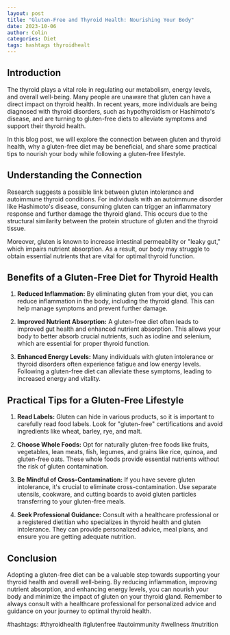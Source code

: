 ```yaml
---
layout: post
title: "Gluten-Free and Thyroid Health: Nourishing Your Body"
date: 2023-10-06
author: Colin
categories: Diet
tags: hashtags thyroidhealt
---
```


## Introduction

The thyroid plays a vital role in regulating our metabolism, energy levels, and overall well-being. Many people are unaware that gluten can have a direct impact on thyroid health. In recent years, more individuals are being diagnosed with thyroid disorders, such as hypothyroidism or Hashimoto's disease, and are turning to gluten-free diets to alleviate symptoms and support their thyroid health.

In this blog post, we will explore the connection between gluten and thyroid health, why a gluten-free diet may be beneficial, and share some practical tips to nourish your body while following a gluten-free lifestyle.

## Understanding the Connection

Research suggests a possible link between gluten intolerance and autoimmune thyroid conditions. For individuals with an autoimmune disorder like Hashimoto's disease, consuming gluten can trigger an inflammatory response and further damage the thyroid gland. This occurs due to the structural similarity between the protein structure of gluten and the thyroid tissue.

Moreover, gluten is known to increase intestinal permeability or "leaky gut," which impairs nutrient absorption. As a result, our body may struggle to obtain essential nutrients that are vital for optimal thyroid function.

## Benefits of a Gluten-Free Diet for Thyroid Health

1. **Reduced Inflammation:** By eliminating gluten from your diet, you can reduce inflammation in the body, including the thyroid gland. This can help manage symptoms and prevent further damage.

2. **Improved Nutrient Absorption:** A gluten-free diet often leads to improved gut health and enhanced nutrient absorption. This allows your body to better absorb crucial nutrients, such as iodine and selenium, which are essential for proper thyroid function.

3. **Enhanced Energy Levels:** Many individuals with gluten intolerance or thyroid disorders often experience fatigue and low energy levels. Following a gluten-free diet can alleviate these symptoms, leading to increased energy and vitality.

## Practical Tips for a Gluten-Free Lifestyle

1. **Read Labels:** Gluten can hide in various products, so it is important to carefully read food labels. Look for "gluten-free" certifications and avoid ingredients like wheat, barley, rye, and malt.

2. **Choose Whole Foods:** Opt for naturally gluten-free foods like fruits, vegetables, lean meats, fish, legumes, and grains like rice, quinoa, and gluten-free oats. These whole foods provide essential nutrients without the risk of gluten contamination.

3. **Be Mindful of Cross-Contamination:** If you have severe gluten intolerance, it's crucial to eliminate cross-contamination. Use separate utensils, cookware, and cutting boards to avoid gluten particles transferring to your gluten-free meals.

4. **Seek Professional Guidance:** Consult with a healthcare professional or a registered dietitian who specializes in thyroid health and gluten intolerance. They can provide personalized advice, meal plans, and ensure you are getting adequate nutrition.

## Conclusion

Adopting a gluten-free diet can be a valuable step towards supporting your thyroid health and overall well-being. By reducing inflammation, improving nutrient absorption, and enhancing energy levels, you can nourish your body and minimize the impact of gluten on your thyroid gland. Remember to always consult with a healthcare professional for personalized advice and guidance on your journey to optimal thyroid health.

#hashtags: #thyroidhealth #glutenfree #autoimmunity #wellness #nutrition